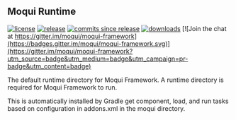 ## Moqui Runtime

[![license](http://img.shields.io/badge/license-CC0%201.0%20Universal-blue.svg)](https://github.com/moqui/moqui-runtime/blob/master/LICENSE.md)
[![release](http://img.shields.io/github/release/moqui/moqui-runtime.svg)](https://github.com/moqui/moqui-runtime/releases)
[![commits since release](http://img.shields.io/github/commits-since/moqui/moqui-runtime/v1.6.2.svg)](https://github.com/moqui/moqui-runtime/commits/master)
[![downloads](http://img.shields.io/github/downloads/moqui/moqui-runtime/total.svg)](https://github.com/moqui/moqui-runtime/releases)
[![Join the chat at https://gitter.im/moqui/moqui-framework](https://badges.gitter.im/moqui/moqui-framework.svg)](https://gitter.im/moqui/moqui-framework?utm_source=badge&utm_medium=badge&utm_campaign=pr-badge&utm_content=badge)

The default runtime directory for Moqui Framework. A runtime directory is required for Moqui Framework to run.

This is automatically installed by Gradle get component, load, and run tasks based on configuration in addons.xml in the moqui directory.
